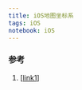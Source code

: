 ```yaml
---
title: iOS地图坐标系
tags: iOS
notebook: iOS 
---
```


### 参考

1. [[link1](http://hongchaozhang.github.io/blog/2016/01/29/convertion-among-every-geo-system/)]

